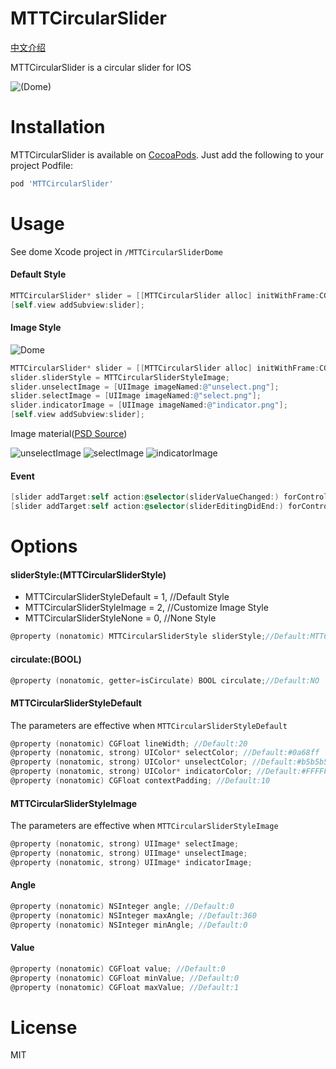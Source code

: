 # MTTCircularSlider

[中文介绍](http://mttios.com/2016/03/15/MTTCircularSlider_Usage)

MTTCircularSlider is a circular slider for IOS

![(Dome)](http://ww1.sinaimg.cn/large/abb730d0gw1f1wg2u3h3dg208w0fs4qp.gif)

# Installation

MTTCircularSlider is available on [CocoaPods](http://cocoapods.org). Just add the following to your project Podfile:
```ruby
pod 'MTTCircularSlider'
```

# Usage

See dome Xcode project in `/MTTCircularSliderDome`

#### Default Style
``` objectivec
MTTCircularSlider* slider = [[MTTCircularSlider alloc] initWithFrame:CGRectMake(100, 100, 150, 150)];
[self.view addSubview:slider];
```

#### Image Style
![Dome](http://7xrv0w.com1.z0.glb.clouddn.com/image_style_dome.gif)
``` objectivec
MTTCircularSlider* slider = [[MTTCircularSlider alloc] initWithFrame:CGRectMake(100, 100, 150, 150)];
slider.sliderStyle = MTTCircularSliderStyleImage;
slider.unselectImage = [UIImage imageNamed:@"unselect.png"];
slider.selectImage = [UIImage imageNamed:@"select.png"];
slider.indicatorImage = [UIImage imageNamed:@"indicator.png"];
[self.view addSubview:slider];
```

Image material([PSD Source](http://www.psdgraphics.com/psd/metal-volume-knob-psd/))

![unselectImage](http://7xrv0w.com1.z0.glb.clouddn.com/unselect.png?imageView/2/w/200/)
![selectImage](http://7xrv0w.com1.z0.glb.clouddn.com/select.png?imageView/2/w/200/)
![indicatorImage](http://7xrv0w.com1.z0.glb.clouddn.com/indicator.png?imageView/2/w/200/)


#### Event
``` objectivec
[slider addTarget:self action:@selector(sliderValueChanged:) forControlEvents:UIControlEventValueChanged];
[slider addTarget:self action:@selector(sliderEditingDidEnd:) forControlEvents:UIControlEventEditingDidEnd;
```
# Options

#### sliderStyle:(MTTCircularSliderStyle)

* MTTCircularSliderStyleDefault = 1, //Default Style
* MTTCircularSliderStyleImage = 2, //Customize Image Style
* MTTCircularSliderStyleNone = 0, //None Style

``` objectivec
@property (nonatomic) MTTCircularSliderStyle sliderStyle;//Default:MTTCircularSliderStyleDefault
```
#### circulate:(BOOL)
``` objectivec
@property (nonatomic, getter=isCirculate) BOOL circulate;//Default:NO
```

#### MTTCircularSliderStyleDefault
The parameters are effective when `MTTCircularSliderStyleDefault`

``` objectivec
@property (nonatomic) CGFloat lineWidth; //Default:20
@property (nonatomic, strong) UIColor* selectColor; //Default:#0a68ff
@property (nonatomic, strong) UIColor* unselectColor; //Default:#b5b5b5
@property (nonatomic, strong) UIColor* indicatorColor; //Default:#FFFFFF
@property (nonatomic) CGFloat contextPadding; //Default:10
```
#### MTTCircularSliderStyleImage
The parameters are effective when `MTTCircularSliderStyleImage`

``` objectivec
@property (nonatomic, strong) UIImage* selectImage;
@property (nonatomic, strong) UIImage* unselectImage;
@property (nonatomic, strong) UIImage* indicatorImage;
```
#### Angle
``` objectivec
@property (nonatomic) NSInteger angle; //Default:0
@property (nonatomic) NSInteger maxAngle; //Default:360
@property (nonatomic) NSInteger minAngle; //Default:0
```

#### Value
``` objectivec
@property (nonatomic) CGFloat value; //Default:0
@property (nonatomic) CGFloat minValue; //Default:0
@property (nonatomic) CGFloat maxValue; //Default:1
```

# License

MIT
